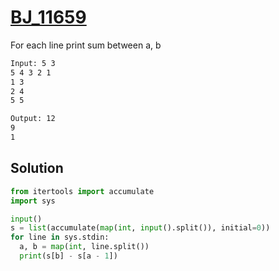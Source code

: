 # [BJ_11659](https://acmicpc.net/problem/11659)

For each line print sum between a, b

```txt
Input: 5 3
5 4 3 2 1
1 3
2 4
5 5

Output: 12
9
1
```

## Solution

```py
from itertools import accumulate
import sys

input()
s = list(accumulate(map(int, input().split()), initial=0))
for line in sys.stdin:
  a, b = map(int, line.split())
  print(s[b] - s[a - 1])
```
